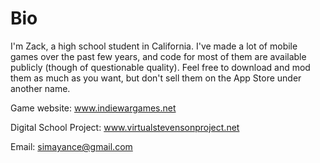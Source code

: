 # Bio
I'm Zack, a high school student in California. I've made a lot of mobile games over the past few years, and code for most of them are available publicly (though of questionable quality). Feel free to download and mod them as much as you want, but don't sell them on the App Store under another name.

Game website: www.indiewargames.net

Digital School Project: www.virtualstevensonproject.net

Email: simayance@gmail.com
